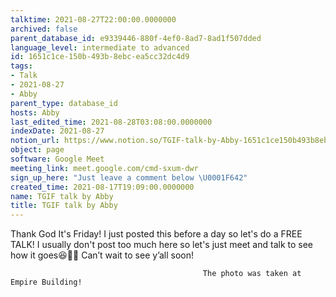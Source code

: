 ```yaml
---
talktime: 2021-08-27T22:00:00.0000000
archived: false
parent_database_id: e9339446-880f-4ef0-8ad7-8ad1f507dded
language_level: intermediate to advanced
id: 1651c1ce-150b-493b-8ebc-ea5cc32dc4d9
tags:
- Talk
- 2021-08-27
- Abby
parent_type: database_id
hosts: Abby
last_edited_time: 2021-08-28T03:08:00.0000000
indexDate: 2021-08-27
notion_url: https://www.notion.so/TGIF-talk-by-Abby-1651c1ce150b493b8ebcea5cc32dc4d9
object: page
software: Google Meet
meeting_link: meet.google.com/cmd-sxum-dwr
sign_up_here: "Just leave a comment below \U0001F642"
created_time: 2021-08-17T19:09:00.0000000
name: TGIF talk by Abby
title: TGIF talk by Abby
---
```




Thank God It's Friday! I just posted this before a day so let's do a FREE TALK!
I usually don't post too much here so let's just meet and talk to see how it goes😆👍🏻
Can’t wait to see y’all soon!



                                               The photo was taken at Empire Building!











